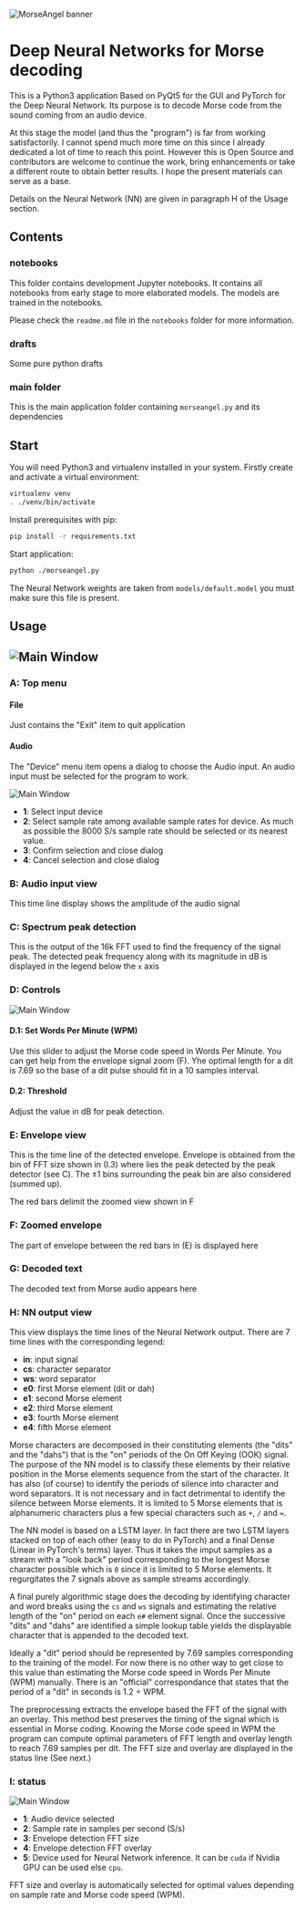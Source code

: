 ![MorseAngel banner](doc/img/morseangel_banner.png)

<h1>Deep Neural Networks for Morse decoding</h1>

This is a Python3 application Based on PyQt5 for the GUI and PyTorch for the Deep Neural Network. Its purpose is to decode Morse code from the sound coming from an audio device.

At this stage the model (and thus the "program") is far from working satisfactorily. I cannot spend much more time on this since I already dedicated a lot of time to reach this point. However this is Open Source and contributors are welcome to continue the work, bring enhancements or take a different route to obtain better results. I hope the present materials can serve as a base.

Details on the Neural Network (NN) are given in paragraph H of the Usage section.

<h2>Contents</h2>

<h3>notebooks</h3>

This folder contains development Jupyter notebooks. It contains all notebooks from early stage to more elaborated models. The models are trained in the notebooks.

Please check the `readme.md` file in the `notebooks` folder for more information.

<h3>drafts</h3>

Some pure python drafts

<h3>main folder</h3>

This is the main application folder containing `morseangel.py` and its dependencies

<h2>Start</h2>

You will need Python3 and virtualenv installed in your system. Firstly create and activate a virtual environment:

```sh
virtualenv venv
. ./venv/bin/activate
```

Install prerequisites with pip:

```sh
pip install -r requirements.txt
```

Start application:

```sh
python ./morseangel.py
```

The Neural Network weights are taken from `models/default.model` you must make sure this file is present.

<h2>Usage<h2>

![Main Window](./doc/img/MorseAngel_main.png)

<h3>A: Top menu</h3>

<h4>File</h4>

Just contains the "Exit" item to quit application

<h4>Audio</h4>

The "Device" menu item opens a dialog to choose the Audio input. An audio input must be selected for the program to work.

![Main Window](./doc/img/MorseAngel_audio_in.png)

  - **1**: Select input device
  - **2**: Select sample rate among available sample rates for device. As much as possible the 8000 S/s sample rate should be selected or its nearest value.
  - **3**: Confirm selection and close dialog
  - **4**: Cancel selection and close dialog

<h3>B: Audio input view</h3>

This time line display shows the amplitude of the audio signal

<h3>C: Spectrum peak detection</h3>

This is the output of the 16k FFT used to find the frequency of the signal peak. The detected peak frequency along with its magnitude in dB is displayed in the legend below the `x` axis

<h3>D: Controls</h3>

![Main Window](./doc/img/MorseAngel_controls.png)

<h4>D.1: Set Words Per Minute (WPM)</h4>

Use this slider to adjust the Morse code speed in Words Per Minute. You can get help from the envelope signal zoom (F). Yhe optimal length for a dit is 7.69 so the base of a dit pulse should fit in a 10 samples interval.

<h4>D.2: Threshold</h4>

Adjust the value in dB for peak detection.

<h3>E: Envelope view</h3>

This is the time line of the detected envelope. Envelope is obtained from the bin of FFT size shown in (I.3) where lies the peak detected by the peak detector (see C). The &plusmn;1 bins surrounding the peak bin are also considered (summed up).

The red bars delimit the zoomed view shown in F

<h3>F: Zoomed envelope</h3>

The part of envelope between the red bars in (E) is displayed here

<h3>G: Decoded text</h3>

The decoded text from Morse audio appears here

<h3>H: NN output view</h3>

This view displays the time lines of the Neural Network output. There are 7 time lines with the corresponding legend:

  - **in**: input signal
  - **cs**: character separator
  - **ws**: word separator
  - **e0**: first Morse element (dit or dah)
  - **e1**: second Morse element
  - **e2**: third Morse element
  - **e3**: fourth Morse element
  - **e4**: fifth Morse element

Morse characters are decomposed in their constituting elements (the "dits" and the "dahs") that is the "on" periods of the On Off Keying (OOK) signal. The purpose of the NN model is to classify these elements by their relative position in the Morse elements sequence from the start of the character. It has also (of course) to identify the periods of silence into character and word separators. It is not necessary and in fact detrimental to identify the silence between Morse elements. It is limited to 5 Morse elements that is alphanumeric characters plus a few special characters such as `+`, `/` and `=`.

The NN model is based on a LSTM layer. In fact there are two LSTM layers stacked on top of each other (easy to do in PyTorch) and a final Dense (Linear in PyTorch's terms) layer. Thus it takes the imput samples as a stream with a "look back" period corresponding to the longest Morse character possible which is `0` since it is limited to 5 Morse elements. It regurgitates the 7 signals above as sample streams accordingly.

A final purely algorithmic stage does the decoding by identifying character and word breaks using the `cs` and `ws` signals and estimating the relative length of the "on" period on each `e#` element signal. Once the successive "dits" and "dahs" are identified a simple lookup table yields the displayable character that is appended to the decoded text.

Ideally a "dit" period should be represented by 7.69 samples corresponding to the training of the model. For now there is no other way to get close to this value than estimating the Morse code speed in Words Per Minute (WPM) manually. There is an "official" correspondance that states that the period of a "dit" in seconds is 1.2 &div; WPM.

The preprocessing extracts the envelope based the FFT of the signal with an overlay. This method best preserves the timing of the signal which is essential in Morse coding. Knowing the Morse code speed in WPM the program can compute optimal parameters of FFT length and overlay length to reach 7.69 samples per dit. The FFT size and overlay are displayed in the status line (See next.)

<h3>I: status</h3>

![Main Window](./doc/img/MorseAngel_status.png)

  - **1**: Audio device selected
  - **2**: Sample rate in samples per second (S/s)
  - **3**: Envelope detection FFT size
  - **4**: Envelope detection FFT overlay
  - **5**: Device used for Neural Network inference. It can be `cuda` if Nvidia GPU can be used else `cpu`.

FFT size and overlay is automatically selected for optimal values depending on sample rate and Morse code speed (WPM).
